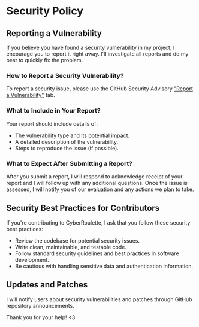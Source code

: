 # Security Policy

## Reporting a Vulnerability

If you believe you have found a security vulnerability in my project, I encourage you to report it right away. I'll investigate all reports and do my best to quickly fix the problem.

### How to Report a Security Vulnerability?

To report a security issue, please use the GitHub Security Advisory ["Report a Vulnerability"](https://github.com/Bradawan/CyberRoulette/security/advisories/new) tab.

### What to Include in Your Report?

Your report should include details of:

- The vulnerability type and its potential impact.
- A detailed description of the vulnerability.
- Steps to reproduce the issue (if possible).

### What to Expect After Submitting a Report?

After you submit a report, I will respond to acknowledge receipt of your report and I will follow up with any additional questions. Once the issue is assessed, I will notify you of our evaluation and any actions we plan to take.

## Security Best Practices for Contributors

If you're contributing to CyberRoulette, I ask that you follow these security best practices:

- Review the codebase for potential security issues.
- Write clean, maintainable, and testable code.
- Follow standard security guidelines and best practices in software development.
- Be cautious with handling sensitive data and authentication information.

## Updates and Patches

I will notify users about security vulnerabilities and patches through GitHub repository announcements.


Thank you for your help! <3
